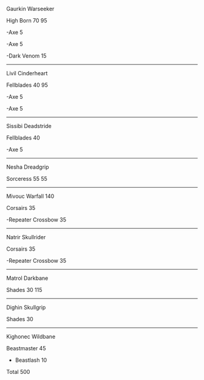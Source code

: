 Gaurkin Warseeker

High Born               70          95     

 -Axe                    5

 -Axe                    5
 
 -Dark Venom            15

___________________________________________________

Livil Cinderheart

Fellblades              40          95    

 -Axe                    5
 
 -Axe                    5

___________________________________________________

Sissibi Deadstride

Fellblades              40            

 -Axe                    5

___________________________________________________

Nesha Dreadgrip

Sorceress               55           55     

_________________________________________________

Mivouc Warfall                      140

Corsairs                35              

 -Repeater Crossbow     35


_________________________________________________

Natrir Skullrider

Corsairs                35              

 -Repeater Crossbow     35
 
_________________________________________________

Matrol Darkbane

Shades                  30           115  

_________________________________________________

Dighin Skullgrip

Shades                  30         

_________________________________________________

Kighonec Wildbane

Beastmaster             45 

- Beastlash             10


Total 500